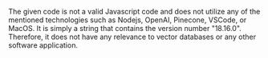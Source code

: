 The given code is not a valid Javascript code and does not utilize any of the mentioned technologies such as Nodejs, OpenAI, Pinecone, VSCode, or MacOS. It is simply a string that contains the version number "18.16.0". Therefore, it does not have any relevance to vector databases or any other software application.